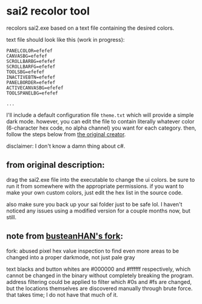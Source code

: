 # sai2 recolor tool

recolors sai2.exe based on a text file containing the desired colors.

text file should look like this (work in progress):

```
PANELCOLOR=efefef
CANVASBG=efefef
SCROLLBARBG=efefef
SCROLLBARFG=efefef
TOOLSBG=efefef
INACTIVEBTN=efefef
PANELBORDER=efefef
ACTIVECANVASBG=efefef
TOOLSPANELBG=efefef

...
```

I'll include a default configuration file `theme.txt` which will provide a simple dark mode. however, you can edit the file to contain literally whatever color (6-character hex code, no alpha channel) you want for each category. then, follow the steps below from [the original creator](https://github.com/NotBoogie/SaiThemeColorChanger).

disclaimer: I don't know a damn thing about c#.

## from original description:

drag the sai2.exe file into the executable to change the ui colors.  be sure to run it from somewhere with the appropriate permissions. if you want to make your own custom colors, just edit the hex list in the source code.

also make sure you back up your sai folder just to be safe lol. I haven't noticed any issues using a modified version for a couple months now, but still.

## note from [busteanHAN's fork](https://github.com/BusteanHAN/SaiThemeColorChanger):

fork: abused pixel hex value inspection to find even more areas to be changed into a proper darkmode, not just pale gray

text blacks and button whites are #000000 and #ffffff respectively, which cannot be changed in the binary without completely breaking the program. address filtering could be applied to filter which #0s and #fs are changed, but the locations themselves are discovered manually through brute force. that takes time; I do not have that much of it.